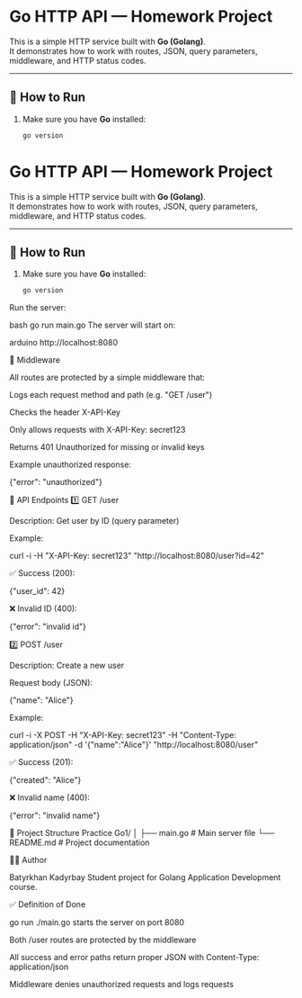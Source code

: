 # Go HTTP API — Homework Project

This is a simple HTTP service built with **Go (Golang)**.  
It demonstrates how to work with routes, JSON, query parameters, middleware, and HTTP status codes.

---

## 🚀 How to Run

1. Make sure you have **Go** installed:
   ```bash
   go version
# Go HTTP API — Homework Project

This is a simple HTTP service built with **Go (Golang)**.  
It demonstrates how to work with routes, JSON, query parameters, middleware, and HTTP status codes.

---

## 🚀 How to Run

1. Make sure you have **Go** installed:
   ```bash
   go version
Run the server:

bash
go run main.go
The server will start on:

arduino
http://localhost:8080

🔐 Middleware

All routes are protected by a simple middleware that:

Logs each request method and path (e.g. "GET /user")

Checks the header X-API-Key

Only allows requests with X-API-Key: secret123

Returns 401 Unauthorized for missing or invalid keys

Example unauthorized response:

{"error": "unauthorized"}

🧠 API Endpoints
1️⃣ GET /user

Description: Get user by ID (query parameter)

Example:

curl -i -H "X-API-Key: secret123" "http://localhost:8080/user?id=42"


✅ Success (200):

{"user_id": 42}


❌ Invalid ID (400):

{"error": "invalid id"}

2️⃣ POST /user

Description: Create a new user

Request body (JSON):

{"name": "Alice"}


Example:

curl -i -X POST -H "X-API-Key: secret123" -H "Content-Type: application/json" -d '{"name":"Alice"}' "http://localhost:8080/user"


✅ Success (201):

{"created": "Alice"}


❌ Invalid name (400):

{"error": "invalid name"}

🧩 Project Structure
Practice Go1/
│
├── main.go          # Main server file
└── README.md        # Project documentation

👨‍💻 Author

Batyrkhan Kadyrbay
Student project for Golang Application Development course.

✅ Definition of Done

go run ./main.go starts the server on port 8080

Both /user routes are protected by the middleware

All success and error paths return proper JSON with Content-Type: application/json

Middleware denies unauthorized requests and logs requests